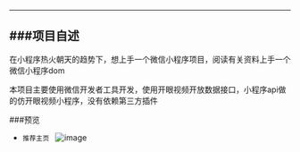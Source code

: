 ---
###项目自述
------------
在小程序热火朝天的趋势下，想上手一个微信小程序项目，阅读有关资料上手一个微信小程序dom

本项目主要使用微信开发者工具开发，使用开眼视频开放数据接口，小程序api做的仿开眼视频小程序，没有依赖第三方插件

###预览

* `推荐主页 `
![image](https://github.com/wwdc14/OpenEyesDemo/blob/master/Resources/开眼-下拉刷新.gif)

